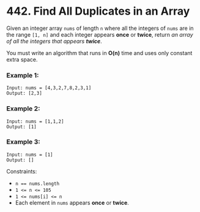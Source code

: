 # 442. Find All Duplicates in an Array

Given an integer array `nums` of length `n` where all the integers of `nums` are in the range `[1, n]` and each integer
appears **once** or **twice**, return _an array of all the integers that appears **twice**_.

You must write an algorithm that runs in **O(n)** time and uses only constant extra space.

### Example 1:

```
Input: nums = [4,3,2,7,8,2,3,1]
Output: [2,3]
```

### Example 2:

```
Input: nums = [1,1,2]
Output: [1]
```

### Example 3:

```
Input: nums = [1]
Output: []
```

Constraints:

- `n == nums.length`
- `1 <= n <= 105`
- `1 <= nums[i] <= n`
- Each element in `nums` appears **once** or **twice**.